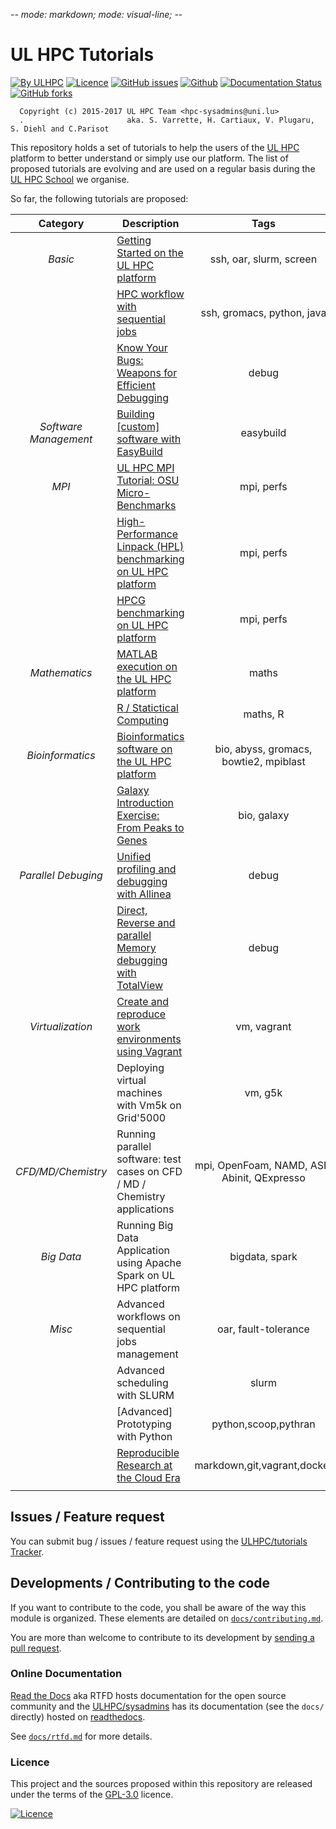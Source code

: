 -*- mode: markdown; mode: visual-line;  -*-

# UL HPC Tutorials

[![By ULHPC](https://img.shields.io/badge/by-ULHPC-blue.svg)](https://hpc.uni.lu) [![Licence](https://img.shields.io/badge/license-GPL--3.0-blue.svg)](http://www.gnu.org/licenses/gpl-3.0.html) [![GitHub issues](https://img.shields.io/github/issues/ULHPC/tutorials.svg)](https://github.com/ULHPC/tutorials/issues/) [![Github](https://img.shields.io/badge/sources-github-green.svg)](https://github.com/ULHPC/tutorials/tree/devel/basic/getting_started/) [![Documentation Status](http://readthedocs.org/projects/ulhpc-tutorials/badge/?version=latest)](http://ulhpc-tutorials.readthedocs.io/en/latest/basic/getting_started/) [![GitHub forks](https://img.shields.io/github/stars/ULHPC/tutorials.svg?style=social&label=Star)](https://github.com/ULHPC/tutorials)

      Copyright (c) 2015-2017 UL HPC Team <hpc-sysadmins@uni.lu>
      .                       aka. S. Varrette, H. Cartiaux, V. Plugaru, S. Diehl and C.Parisot

This repository holds a set of tutorials to help the users of the [UL HPC](https://hpc.uni.lu) platform to better understand or simply use our platform.
The list of proposed tutorials are evolving and are used on a regular basis during the [UL HPC School](http://hpc.uni.lu/hpc-school/) we organise.

So far, the following tutorials are proposed:

| **Category**          | **Description**                                                                      | **Tags**                                    | **Level**      |
| :----------:          | ----------------------------------------------------------------------------         | :--------------:                            | -------------- |
| _Basic_               | [Getting Started on the UL HPC platform](basic/getting_started/)                     | ssh, oar, slurm, screen                     | beginners      |
|                       | [HPC workflow with sequential jobs](basic/sequential_jobs/)                          | ssh, gromacs, python, java                  | beginners      |
|                       | [Know Your Bugs: Weapons for Efficient Debugging](advanced/Debug/)                   | debug                                       | intermediate   |
| _Software Management_ | [Building [custom] software with EasyBuild](advanced/EasyBuild/)                     | easybuild                                   | beginners      |
| _MPI_                 | [UL HPC MPI Tutorial: OSU Micro-Benchmarks](advanced/OSU_MicroBenchmarks/)           | mpi, perfs                                  | intermediate   |
|                       | [High-Performance Linpack (HPL) benchmarking on UL HPC platform](advanced/HPL/)      | mpi, perfs                                  | intermediate   |
|                       | [HPCG benchmarking on UL HPC platform](advanced/HPCG/)                               | mpi, perfs                                  | intermediate   |
| _Mathematics_         | [MATLAB execution on the UL HPC platform](advanced/MATLAB1/)                         | maths                                       | intermediate   |
|                       | [R / Statictical Computing](advanced/R/)                                             | maths, R                                    | intermediate   |
| _Bioinformatics_      | [Bioinformatics software on the UL HPC platform](advanced/Bioinformatics/)           | bio, abyss, gromacs, bowtie2, mpiblast      | intermediate   |
|                       | [Galaxy Introduction Exercise: From Peaks to Genes](advanced/Galaxy/)                | bio, galaxy                                 | intermediate   |
| _Parallel Debuging_   | [Unified profiling and debugging with Allinea](advanced/Allinea/)                    | debug                                       | intermediate   |
|                       | [Direct,  Reverse and parallel Memory debugging with TotalView](advanced/TotalView/) | debug                                       | intermediate   |
| _Virtualization_      | [Create and reproduce work environments using Vagrant](advanced/Vagrant/)            | vm, vagrant                                 | intermediate   |
|                       | Deploying virtual machines with Vm5k on Grid'5000                                    | vm, g5k                                     | intermediate   |
| _CFD/MD/Chemistry_    | Running parallel software: test cases on CFD / MD / Chemistry applications           | mpi, OpenFoam, NAMD, ASE, Abinit, QExpresso | advanced       |
| _Big Data_            | Running Big Data Application using Apache Spark on UL HPC platform                   | bigdata, spark                              | intermediate   |
| _Misc_                | Advanced workflows on sequential jobs management                                     | oar, fault-tolerance                        | advanced       |
|                       | Advanced scheduling with SLURM                                                       | slurm                                       | intermediate   |
|                       | [Advanced] Prototyping with Python                                                   | python,scoop,pythran                        | advanced       |
|                       | [Reproducible Research at the Cloud Era](advanced/ReproducibleResearch/)             | markdown,git,vagrant,docker                 | intermediate   |
|                       |                                                                                      |                                             |                |


## Issues / Feature request

You can submit bug / issues / feature request using the [ULHPC/tutorials Tracker](https://github.com/ULHPC/tutorials/issues).

## Developments / Contributing to the code

If you want to contribute to the code, you shall be aware of the way this module is organized.
These elements are detailed on [`docs/contributing.md`](contributing.md).

You are more than welcome to contribute to its development by [sending a pull request](https://help.github.com/articles/using-pull-requests).

### Online Documentation

[Read the Docs](https://readthedocs.org/) aka RTFD hosts documentation for the open source community and the [ULHPC/sysadmins](https://github.com/ULHPC/tutorials) has its documentation (see the `docs/` directly) hosted on [readthedocs](http://ulhpc-tutorials.rtfd.org).

See [`docs/rtfd.md`](rtfd.md) for more details.

### Licence

This project and the sources proposed within this repository are released under the terms of the [GPL-3.0](LICENCE) licence.

[![Licence](https://www.gnu.org/graphics/gplv3-88x31.png)](LICENSE)

